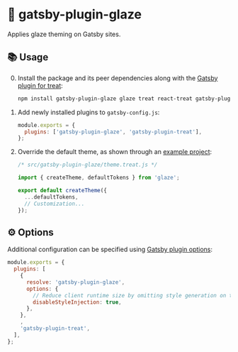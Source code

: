 # 🍩 gatsby-plugin-glaze

Applies glaze theming on Gatsby sites.

## 📚 Usage

0. Install the package and its peer dependencies along with the [Gatsby plugin for treat][]:

   ```sh
   npm install gatsby-plugin-glaze glaze treat react-treat gatsby-plugin-treat
   ```

1. Add newly installed plugins to `gatsby-config.js`:

   ```js
   module.exports = {
     plugins: ['gatsby-plugin-glaze', 'gatsby-plugin-treat'],
   };
   ```

2. Override the default theme, as shown through an [example project][]:

   ```js
   /* src/gatsby-plugin-glaze/theme.treat.js */

   import { createTheme, defaultTokens } from 'glaze';

   export default createTheme({
     ...defaultTokens,
     // Customization...
   });
   ```

## ⚙️ Options

Additional configuration can be specified using [Gatsby plugin options][]:

```js
module.exports = {
  plugins: [
    {
      resolve: 'gatsby-plugin-glaze',
      options: {
        // Reduce client runtime size by omitting style generation on the fly
        disableStyleInjection: true,
      },
    },
    ,
    'gatsby-plugin-treat',
  ],
};
```

[gatsby plugin for treat]: https://www.npmjs.com/package/gatsby-plugin-treat
[example project]: https://github.com/kripod/glaze/tree/master/packages/example-gatsby
[gatsby plugin options]: https://www.gatsbyjs.org/docs/configuring-usage-with-plugin-options/
